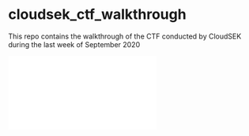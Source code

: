 # cloudsek_ctf_walkthrough
This repo contains the walkthrough of the CTF conducted by CloudSEK during the last week of September 2020

![](cloudsek_ctf_walkthrough.pdf)
